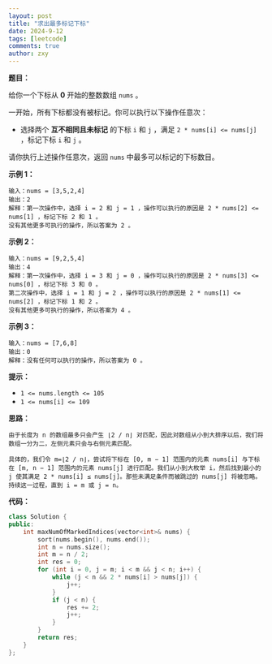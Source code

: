 ```yaml
---
layout: post
title: "求出最多标记下标"
date: 2024-9-12
tags: [leetcode]
comments: true
author: zxy
---
```


**题目：**

给你一个下标从 **0** 开始的整数数组 `nums` 。

一开始，所有下标都没有被标记。你可以执行以下操作任意次：

- 选择两个 **互不相同且未标记** 的下标 `i` 和 `j` ，满足 `2 * nums[i] <= nums[j]` ，标记下标 `i` 和 `j` 。

请你执行上述操作任意次，返回 `nums` 中最多可以标记的下标数目。

**示例 1：**

```
输入：nums = [3,5,2,4]
输出：2
解释：第一次操作中，选择 i = 2 和 j = 1 ，操作可以执行的原因是 2 * nums[2] <= nums[1] ，标记下标 2 和 1 。
没有其他更多可执行的操作，所以答案为 2 。
```

**示例 2：**

```
输入：nums = [9,2,5,4]
输出：4
解释：第一次操作中，选择 i = 3 和 j = 0 ，操作可以执行的原因是 2 * nums[3] <= nums[0] ，标记下标 3 和 0 。
第二次操作中，选择 i = 1 和 j = 2 ，操作可以执行的原因是 2 * nums[1] <= nums[2] ，标记下标 1 和 2 。
没有其他更多可执行的操作，所以答案为 4 。
```

**示例 3：**

```
输入：nums = [7,6,8]
输出：0
解释：没有任何可以执行的操作，所以答案为 0 。
```

**提示：**

- `1 <= nums.length <= 105`
- `1 <= nums[i] <= 109`

**思路：**

```
由于长度为 n 的数组最多只会产生 ⌊2 / n⌋ 对匹配，因此对数组从小到大排序以后，我们将数组一分为二，左侧元素只会与右侧元素匹配。

具体的，我们令 m=⌊2 / n⌋，尝试将下标在 [0, m − 1] 范围内的元素 nums[i] 与下标在 [m, n − 1] 范围内的元素 nums[j] 进行匹配。我们从小到大枚举 i，然后找到最小的 j 使其满足 2 * nums[i] ≤ nums[j]。那些未满足条件而被跳过的 nums[j] 将被忽略。持续这一过程，直到 i = m 或 j = n。
```

**代码：**

```cpp
class Solution {
public:
    int maxNumOfMarkedIndices(vector<int>& nums) {
        sort(nums.begin(), nums.end());
        int n = nums.size();
        int m = n / 2;
        int res = 0;
        for (int i = 0, j = m; i < m && j < n; i++) {
            while (j < n && 2 * nums[i] > nums[j]) {
                j++;
            }
            if (j < n) {
                res += 2;
                j++;
            }
        }
        return res;
    }
};
```

